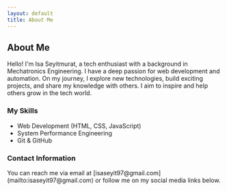 ```yaml
---
layout: default
title: About Me
---
```


<section class="about-section">
  <div class="about-content">
    <h2>About Me</h2>
    <p>Hello! I'm Isa Seyitmurat, a tech enthusiast with a background in Mechatronics Engineering. I have a deep passion for web development and automation. On my journey, I explore new technologies, build exciting projects, and share my knowledge with others. I aim to inspire and help others grow in the tech world.</p>
    <h3>My Skills</h3>
    <ul>
      <li>Web Development (HTML, CSS, JavaScript)</li>
      <li>System Performance Engineering</li>
      <li>Git & GitHub</li>
    </ul>
    <h3>Contact Information</h3>
    <p>You can reach me via email at [isaseyit97@gmail.com](mailto:isaseyit97@gmail.com) or follow me on my social media links below.</p>
  </div>
</section>
